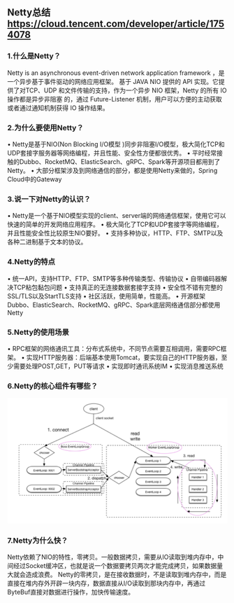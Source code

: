 
## Netty总结 https://cloud.tencent.com/developer/article/1754078

### 1.什么是Netty？
Netty is an asynchronous event-driven network application framework ，是一个异步基于事件驱动的网络应用框架。
基于 JAVA NIO 提供的 API 实现。它提供了对TCP、UDP 和文件传输的支持，作为一个异步 NIO 框架，Netty 的所有 IO 操作都是异步非阻塞
的，通过 Future-Listener 机制，用户可以方便的主动获取或者通过通知机制获得 IO 操作结果。

### 2.为什么要使用Netty？
• Netty是基于NIO(Non Blocking I/O模型 )同步非阻塞I/O模型，极大简化TCP和UDP套接字服务器等网络编程，并且性能、安全性方便都很优秀。
• 平时经常接触的Dubbo、RocketMQ、ElasticSearch、gRPC、Spark等开源项目都用到了Netty。
• 大部分框架涉及到网络通信的部分，都是使用Netty来做的，Spring Cloud中的Gateway

### 3.说一下对Netty的认识？
• Netty是一个基于NIO模型实现的client、server端的网络通信框架，使用它可以快速的简单的开发网络应用程序。
• 极大简化了TCP和UDP套接字等网络编程，并且性能安全性比较原生NIO要好。
• 支持多种协议，HTTP、FTP、SMTP以及各种二进制基于文本的协议。

### 4.Netty的特点
• 统一API，支持HTTP、FTP、SMTP等多种传输类型、传输协议
• 自带编码器解决TCP粘包黏包问题
• 支持真正的无连接数据套接字支持
• 安全性不错有完整的SSL/TLS以及StartTLS支持
• 社区活跃，使用简单，性能高。
• 开源框架Dubbo、ElasticSearch、RocketMQ、gRPC、Spark底层网络通信部分都使用Netty

### 5.Netty的使用场景
• RPC框架的网络通讯工具：分布式系统中，不同节点需要互相调用，需要RPC框架。
• 实现HTTP服务器：后端基本使用Tomcat，要实现自己的HTTP服务器，至少需要处理POST,GET，PUT等请求
• 实现即时通讯系统IM
• 实现消息推送系统

### 6.Netty的核心组件有哪些？
![](./pictures/Netty核心组件.png)


### 7.Netty为什么快？
Netty依赖了NIO的特性，零拷贝。一般数据拷贝，需要从IO读取到堆内存中，中间经过Socket缓冲区，也就是说一个数据要拷贝两次才能完成拷贝，如果数据量大就会造成浪费。
Netty的零拷贝，是在接收数据时，不是读取到堆内存中，而是直接在堆内存外开辟一块内存，数据直接从I/O读取到那块内存中，再通过ByteBuf直接对数据进行操作，加快传输速度。


